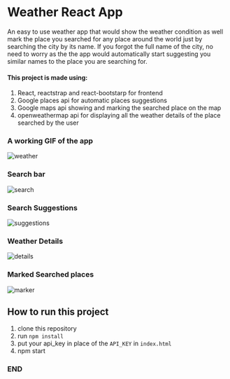 # Weather React App

An easy to use weather app that would show the weather condition as well mark the place you searched for any place around the world just by searching the city by its name. If you forgot the full name of the city, no need to worry as the the app would automatically start suggesting you similar names to the place you are searching for.

#### This project is made using: 
1. React, reactstrap and react-bootstarp for frontend
2. Google places api for automatic places suggestions
3. Google maps api showing and marking the searched place on the map
4. openweathermap api for displaying all the weather details of the place searched by the user

### A working GIF of the app

![weather](https://user-images.githubusercontent.com/39849261/71122490-b9c40180-2206-11ea-810c-e263a9efecf2.gif)

### Search bar

![search](https://user-images.githubusercontent.com/39849261/71122838-7ae27b80-2207-11ea-8f62-61f92a021056.png)

### Search Suggestions

![suggestions](https://user-images.githubusercontent.com/39849261/71122919-9b123a80-2207-11ea-9432-6ad9274dd263.png)

### Weather Details

![details](https://user-images.githubusercontent.com/39849261/71122993-c137da80-2207-11ea-9b18-19b2993fc4c9.png)

### Marked Searched places

![marker](https://user-images.githubusercontent.com/39849261/71123115-f6442d00-2207-11ea-9c17-66a0f407fa27.png)

## How to run this project

1. clone this repository
2. run `npm install`
3. put your api_key in place of the `API_KEY` in `index.html`
4. npm start

### END ###
